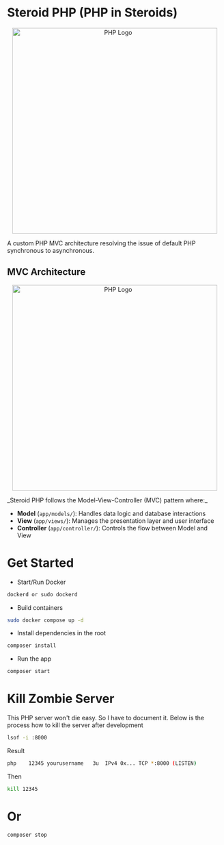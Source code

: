 # Steroid PHP (PHP in Steroids)

<p align="center">
  <img src="https://www.php.net/images/logos/php-logo.svg" width="480" alt="PHP Logo">
</p>

A custom PHP MVC architecture resolving the issue of default PHP synchronous to asynchronous.

## MVC Architecture

<p align="center">
  <img src="https://upload.wikimedia.org/wikipedia/commons/a/a0/MVC-Process.svg" width="480" alt="PHP Logo">
</p>
_Steroid PHP follows the Model-View-Controller (MVC) pattern where:_

- **Model** (`app/models/`): Handles data logic and database interactions
- **View** (`app/views/`): Manages the presentation layer and user interface
- **Controller** (`app/controller/`): Controls the flow between Model and View

# Get Started

- Start/Run Docker

```bash
dockerd or sudo dockerd
```

- Build containers

```bash
sudo docker compose up -d
```

- Install dependencies in the root

```bash
composer install
```

- Run the app

```bash
composer start
```

# Kill Zombie Server

This PHP server won't die easy. So I have to document it. Below is the process how to kill the server after development

```bash
lsof -i :8000
```

Result

```bash
php    12345 yourusername   3u  IPv4 0x... TCP *:8000 (LISTEN)
```

Then

```bash
kill 12345
```

# Or

```bash
composer stop
```
